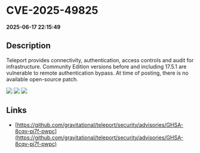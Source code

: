 # CVE-2025-49825

**2025-06-17 22:15:49**

## Description
Teleport provides connectivity, authentication, access controls and audit for infrastructure. Community Edition versions before and including 17.5.1 are vulnerable to remote authentication bypass. At time of posting, there is no available open-source patch.

![](https://img.shields.io/static/v1?label=Score&message=9.8&color=red)
![](https://img.shields.io/static/v1?label=Severity&message=CRITICAL&color=red)
![](https://img.shields.io/static/v1?label=CWE&message=Auth&color=green)

## Links
- [https://github.com/gravitational/teleport/security/advisories/GHSA-8cqv-pj7f-pwpc](https://github.com/gravitational/teleport/security/advisories/GHSA-8cqv-pj7f-pwpc)
